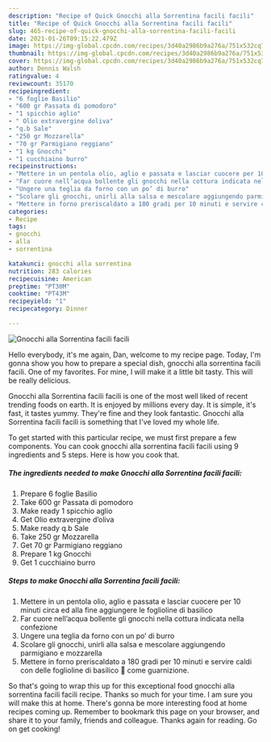 ```yaml
---
description: "Recipe of Quick Gnocchi alla Sorrentina facili facili"
title: "Recipe of Quick Gnocchi alla Sorrentina facili facili"
slug: 465-recipe-of-quick-gnocchi-alla-sorrentina-facili-facili
date: 2021-01-26T09:15:22.479Z
image: https://img-global.cpcdn.com/recipes/3d40a2986b9a276a/751x532cq70/gnocchi-alla-sorrentina-facili-facili-recipe-main-photo.jpg
thumbnail: https://img-global.cpcdn.com/recipes/3d40a2986b9a276a/751x532cq70/gnocchi-alla-sorrentina-facili-facili-recipe-main-photo.jpg
cover: https://img-global.cpcdn.com/recipes/3d40a2986b9a276a/751x532cq70/gnocchi-alla-sorrentina-facili-facili-recipe-main-photo.jpg
author: Dennis Walsh
ratingvalue: 4
reviewcount: 35170
recipeingredient:
- "6 foglie Basilio"
- "600 gr Passata di pomodoro"
- "1 spicchio aglio"
- " Olio extravergine doliva"
- "q.b Sale"
- "250 gr Mozzarella"
- "70 gr Parmigiano reggiano"
- "1 kg Gnocchi"
- "1 cucchiaino burro"
recipeinstructions:
- "Mettere in un pentola olio, aglio e passata e lasciar cuocere per 10 minuti circa ed alla fine aggiungere le foglioline di basilico"
- "Far cuore nell’acqua bollente gli gnocchi nella cottura indicata nella confezione"
- "Ungere una teglia da forno con un po’ di burro"
- "Scolare gli gnocchi, unirli alla salsa e mescolare aggiungendo parmigiano e mozzarella"
- "Mettere in forno preriscaldato a 180 gradi per 10 minuti e servire caldi con delle foglioline di basilico 🌿 come guarnizione."
categories:
- Recipe
tags:
- gnocchi
- alla
- sorrentina

katakunci: gnocchi alla sorrentina 
nutrition: 283 calories
recipecuisine: American
preptime: "PT30M"
cooktime: "PT43M"
recipeyield: "1"
recipecategory: Dinner

---
```



![Gnocchi alla Sorrentina facili facili](https://img-global.cpcdn.com/recipes/3d40a2986b9a276a/751x532cq70/gnocchi-alla-sorrentina-facili-facili-recipe-main-photo.jpg)

Hello everybody, it's me again, Dan, welcome to my recipe page. Today, I'm gonna show you how to prepare a special dish, gnocchi alla sorrentina facili facili. One of my favorites. For mine, I will make it a little bit tasty. This will be really delicious.

Gnocchi alla Sorrentina facili facili is one of the most well liked of recent trending foods on earth. It is enjoyed by millions every day. It is simple, it's fast, it tastes yummy. They're fine and they look fantastic. Gnocchi alla Sorrentina facili facili is something that I've loved my whole life.




To get started with this particular recipe, we must first prepare a few components. You can cook gnocchi alla sorrentina facili facili using 9 ingredients and 5 steps. Here is how you cook that.

<!--inarticleads1-->

##### The ingredients needed to make Gnocchi alla Sorrentina facili facili:

1. Prepare 6 foglie Basilio
1. Take 600 gr Passata di pomodoro
1. Make ready 1 spicchio aglio
1. Get  Olio extravergine d’oliva
1. Make ready q.b Sale
1. Take 250 gr Mozzarella
1. Get 70 gr Parmigiano reggiano
1. Prepare 1 kg Gnocchi
1. Get 1 cucchiaino burro




<!--inarticleads2-->

##### Steps to make Gnocchi alla Sorrentina facili facili:

1. Mettere in un pentola olio, aglio e passata e lasciar cuocere per 10 minuti circa ed alla fine aggiungere le foglioline di basilico
1. Far cuore nell’acqua bollente gli gnocchi nella cottura indicata nella confezione
1. Ungere una teglia da forno con un po’ di burro
1. Scolare gli gnocchi, unirli alla salsa e mescolare aggiungendo parmigiano e mozzarella
1. Mettere in forno preriscaldato a 180 gradi per 10 minuti e servire caldi con delle foglioline di basilico 🌿 come guarnizione.




So that's going to wrap this up for this exceptional food gnocchi alla sorrentina facili facili recipe. Thanks so much for your time. I am sure you will make this at home. There's gonna be more interesting food at home recipes coming up. Remember to bookmark this page on your browser, and share it to your family, friends and colleague. Thanks again for reading. Go on get cooking!
